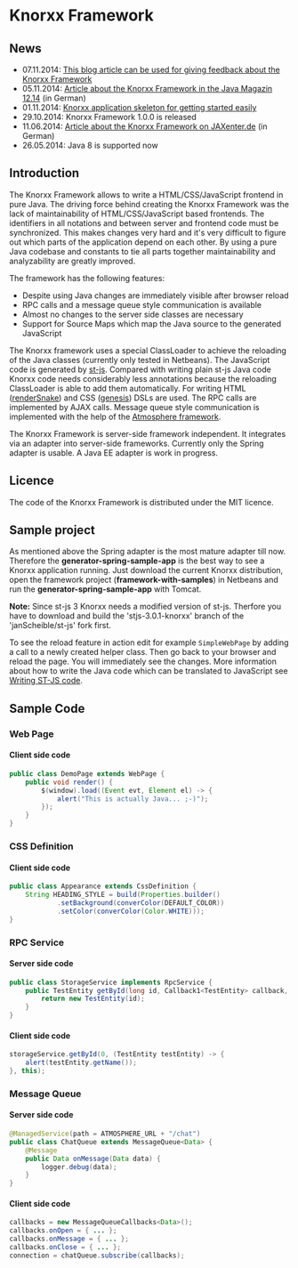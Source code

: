 # Knorxx Framework

## News
 - 07.11.2014: [This blog article can be used for giving feedback about the Knorxx Framework](http://web-development-blog.de/knorxx-framework/)
 - 05.11.2014: [Article about the Knorxx Framework in the Java Magazin 12.14](https://jaxenter.de/Java-Magazin/Java-Magazin-1214-177040) (in German)
 - 01.11.2014: [Knorxx application skeleton for getting started easily](https://github.com/janScheible/knorxx-getting-started)
 - 29.10.2014: Knorxx Framework 1.0.0 is released
 - 11.06.2014: [Article about the Knorxx Framework on JAXenter.de](http://jaxenter.de/artikel/Das-Knorxx-Framework-174063) (in German)
 - 26.05.2014: Java 8 is supported now

## Introduction

The Knorxx Framework allows to write a HTML/CSS/JavaScript frontend in pure Java. The driving force behind creating the Knorxx Framework was the lack of maintainability of HTML/CSS/JavaScript based frontends. The identifiers in all notations and between server and frontend code must be synchronized. This makes changes very hard and it's very difficult to figure out which parts of the application depend on each other. By using a pure Java codebase and constants to tie all parts together maintainability and analyzability are greatly improved.

The framework has the following features:
  - Despite using Java changes are immediately visible after browser reload
  - RPC calls and a message queue style communication is available
  - Almost no changes to the server side classes are necessary
  - Support for Source Maps which map the Java source to the generated JavaScript

The Knorxx framework uses a special ClassLoader to achieve the reloading of the Java classes (currently only tested in Netbeans). The JavaScript code is generated by [st-js]. Compared with writing plain st-js Java code Knorxx code needs considerably less annotations because the reloading ClassLoader is able to add them automatically. For writing HTML ([renderSnake]) and CSS ([genesis]) DSLs are used. The RPC calls are implemented by AJAX calls. Message queue style communication is implemented with the help of the [Atmosphere framework].

[st-js]: http://st-js.github.io
[Atmosphere framework]: https://github.com/Atmosphere/atmosphere
[renderSnake]: http://rendersnake.org
[genesis]: https://github.com/clementbtc/genesis

The Knorxx Framework is server-side framework independent. It integrates via an adapter into server-side frameworks. Currently only the Spring adapter is usable. A Java EE adapter is work in progress.

## Licence

The code of the Knorxx Framework is distributed under the MIT licence.	

## Sample project

As mentioned above the Spring adapter is the most mature adapter till now. Therefore the **generator-spring-sample-app** is the best way to see a Knorxx application running. Just download the current Knorxx distribution, open the framework project (**framework-with-samples**) in Netbeans and run the **generator-spring-sample-app** with Tomcat.

**Note:** Since st-js 3 Knorxx needs a modified version of st-js. Therfore you have to download and build the 'stjs-3.0.1-knorxx' branch of the 'janScheible/st-js' fork first.

To see the reload feature in action edit for example ```SimpleWebPage``` by adding a call to a newly created helper class. Then go back to your browser and reload the page. You will immediately see the changes. More information about how to write the Java code which can be translated to JavaScript see [Writing ST-JS code].

[Writing ST-JS code]: http://st-js.github.io/reference.html#writing

## Sample Code

### Web Page

#### Client side code

```java
public class DemoPage extends WebPage {
	public void render() {
		$(window).load((Event evt, Element el) -> {
			alert("This is actually Java... ;-)");
		});
	}
}
```

### CSS Definition

#### Client side code

```java
public class Appearance extends CssDefinition {
	String HEADING_STYLE = build(Properties.builder()
			.setBackground(converColor(DEFAULT_COLOR))
			.setColor(converColor(Color.WHITE)));
}
```

### RPC Service

#### Server side code

```java
public class StorageService implements RpcService {
	public TestEntity getById(long id, Callback1<TestEntity> callback, Object scope) {
		return new TestEntity(id);
	}
}
```
    
#### Client side code

```java
storageService.getById(0, (TestEntity testEntity) -> {
	alert(testEntity.getName());
}, this);
```

### Message Queue

#### Server side code

```java
@ManagedService(path = ATMOSPHERE_URL + "/chat")
public class ChatQueue extends MessageQueue<Data> {
	@Message
	public Data onMessage(Data data) {
		logger.debug(data);
	}
}
```

#### Client side code

```java
callbacks = new MessageQueueCallbacks<Data>();
callbacks.onOpen = { ... };
callbacks.onMessage = { ... };
callbacks.onClose = { ... };
connection = chatQueue.subscribe(callbacks);	
```
